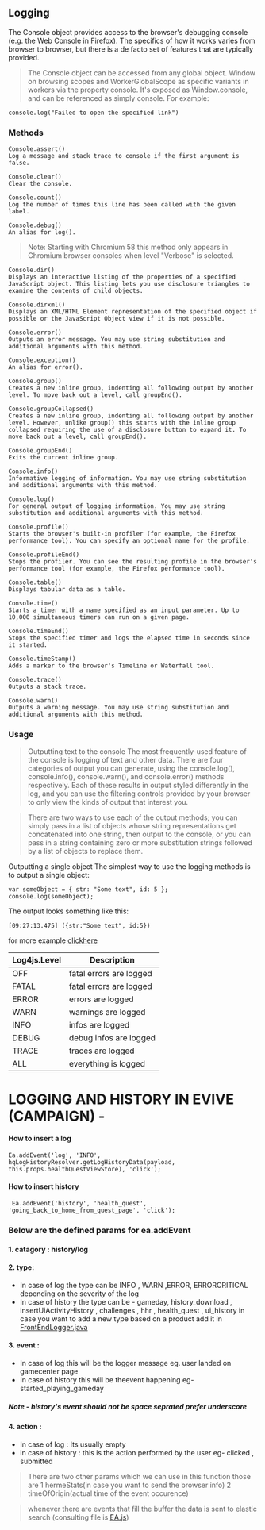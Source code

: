 ## Logging
The Console object provides access to the browser's debugging console (e.g. the Web Console in Firefox). The specifics of how it works varies from browser to browser, but there is a de facto set of features that are typically provided.

>The Console object can be accessed from any global object. Window on browsing scopes and WorkerGlobalScope as specific variants in workers via the property console. It's exposed as Window.console, and can be referenced as simply console. For example:

```
console.log("Failed to open the specified link")
```
### Methods
```
Console.assert()
Log a message and stack trace to console if the first argument is false.
```
```
Console.clear()
Clear the console.
```
```
Console.count()
Log the number of times this line has been called with the given label.
```
```
Console.debug()
An alias for log().
```
> Note: Starting with Chromium 58 this method only appears in Chromium browser consoles when level "Verbose" is selected.
```
Console.dir() 
Displays an interactive listing of the properties of a specified JavaScript object. This listing lets you use disclosure triangles to examine the contents of child objects.
```
```
Console.dirxml() 
Displays an XML/HTML Element representation of the specified object if possible or the JavaScript Object view if it is not possible.
```
```
Console.error()
Outputs an error message. You may use string substitution and additional arguments with this method.
```
```
Console.exception()  
An alias for error().
```
```
Console.group()
Creates a new inline group, indenting all following output by another level. To move back out a level, call groupEnd().
```
```
Console.groupCollapsed()
Creates a new inline group, indenting all following output by another level. However, unlike group() this starts with the inline group collapsed requiring the use of a disclosure button to expand it. To move back out a level, call groupEnd().
```
```
Console.groupEnd()
Exits the current inline group.
```
```
Console.info()
Informative logging of information. You may use string substitution and additional arguments with this method.
```
```
Console.log()
For general output of logging information. You may use string substitution and additional arguments with this method.
```
```
Console.profile() 
Starts the browser's built-in profiler (for example, the Firefox performance tool). You can specify an optional name for the profile.
```
```
Console.profileEnd() 
Stops the profiler. You can see the resulting profile in the browser's performance tool (for example, the Firefox performance tool).
```
```
Console.table()
Displays tabular data as a table.
```
```
Console.time()
Starts a timer with a name specified as an input parameter. Up to 10,000 simultaneous timers can run on a given page.
```
```
Console.timeEnd()
Stops the specified timer and logs the elapsed time in seconds since it started.
```
```
Console.timeStamp() 
Adds a marker to the browser's Timeline or Waterfall tool.
```
```
Console.trace()
Outputs a stack trace.
```
```
Console.warn()
Outputs a warning message. You may use string substitution and additional arguments with this method.
```

### Usage
> Outputting text to the console
The most frequently-used feature of the console is logging of text and other data. There are four categories of output you can generate, using the console.log(), console.info(), console.warn(), and console.error() methods respectively. Each of these results in output styled differently in the log, and you can use the filtering controls provided by your browser to only view the kinds of output that interest you.

>There are two ways to use each of the output methods; you can simply pass in a list of objects whose string representations get concatenated into one string, then output to the console, or you can pass in a string containing zero or more substitution strings followed by a list of objects to replace them.

Outputting a single object
The simplest way to use the logging methods is to output a single object:
```
var someObject = { str: "Some text", id: 5 };
console.log(someObject);
```
The output looks something like this:
```
[09:27:13.475] ({str:"Some text", id:5})
```
for more example [clickhere](https://developer.mozilla.org/en-US/docs/Web/API/console)


|  Log4js.Level   | Description   |
|---|---|
| OFF | fatal errors are logged  |
| FATAL | 	fatal errors are logged|
| ERROR  |  errors are logged|
| WARN |  warnings are logged|
| INFO |  infos are logged |
| DEBUG  |  debug infos are logged |
| TRACE | traces are logged |
|ALL |	everything is logged|

# LOGGING AND HISTORY IN EVIVE (CAMPAIGN) -
#### How to insert a log
```
Ea.addEvent('log', 'INFO', hqLogHistoryResolver.getLogHistoryData(payload, this.props.healthQuestViewStore), 'click');
```

#### How to insert history
```
 Ea.addEvent('history', 'health_quest', 'going_back_to_home_from_quest_page', 'click');
```
### Below are the defined params for ea.addEvent
#### 1. catagory : history/log
#### 2.  type: 
 - In case of log the type can be INFO , WARN ,ERROR, ERRORCRITICAL depending on the severity of the log
  - In case of history the type can be - gameday, history_download , insertUiActivityHistory , challenges , hhr , health_quest , ui_history in case you want to add a new type based on a product add it in [FrontEndLogger.java](https://github.com/EviveHealth/Campaigns/blob/master/src/main/java/com/evive/campaigns/controller/FrontEndLogger.java)  
  
 #### 3. event : 
 - In case of log this will be the logger message eg. user landed on gamecenter page
 - In case of history this will be theevent happening eg-started_playing_gameday
 ##### Note - history's event should not be space seprated prefer underscore

#### 4. action : 
- In case of log : Its usually empty
- in case of history : this is the action performed by the user eg- clicked , submitted

> There are two other params which we can use in this function those are 1 hermeStats(in case you want to send the browser info) 2 timeOfOrigin(actual time of the event occurence)
 
> whenever there are events  that fill the buffer the data is sent to elastic search (consulting file is [EA.js](https://github.com/EviveHealth/Campaigns/blob/master/frontend-v2/src/services/analytics/Ea.js))

  





